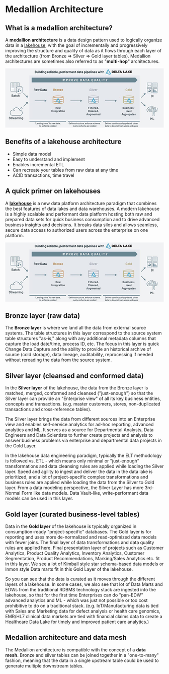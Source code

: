 # Medallion Architecture

## What is a medallion architecture?

A **medallion architecture** is a data design pattern used to logically organize data in a [lakehouse](https://www.databricks.com/glossary/data-lakehouse), with the goal of incrementally and progressively improving the structure and quality of data as it flows through each layer of the architecture (from Bronze ⇒ Silver ⇒ Gold layer tables). Medallion architectures are sometimes also referred to as "**multi-hop**" architectures.

![Building Reliable, Performant Data Pipelines with Delta Lake](../../../media/Pasted%20image%2020230307111403.png)

## Benefits of a lakehouse architecture

- Simple data model
- Easy to understand and implement
- Enables incremental ETL
- Can recreate your tables from raw data at any time
- ACID transactions, time travel

## A quick primer on lakehouses

A [**lakehouse**](https://www.databricks.com/product/data-lakehouse) is a new data platform architecture paradigm that combines the best features of data lakes and data warehouses. A modern lakehouse is a highly scalable and performant data platform hosting both raw and prepared data sets for quick business consumption and to drive advanced business insights and decisions. It breaks data silos and allows seamless, secure data access to authorized users across the enterprise on one platform.

![Databricks Lakehouse Platform Architecture](../../../media/Pasted%20image%2020230307111436.png)

## Bronze layer (raw data)

The **Bronze layer** is where we land all the data from external source systems. The table structures in this layer correspond to the source system table structures "as-is," along with any additional metadata columns that capture the load date/time, process ID, etc. The focus in this layer is quick Change Data Capture and the ability to provide an historical archive of source (cold storage), data lineage, auditability, reprocessing if needed without rereading the data from the source system.

## Silver layer (cleansed and conformed data)

In the **Silver layer** of the lakehouse, the data from the Bronze layer is matched, merged, conformed and cleansed ("just-enough") so that the Silver layer can provide an "Enterprise view" of all its key business entities, concepts and transactions. (e.g. master customers, stores, non-duplicated transactions and cross-reference tables).

The Silver layer brings the data from different sources into an Enterprise view and enables self-service analytics for ad-hoc reporting, advanced analytics and ML. It serves as a source for Departmental Analysts, Data Engineers and Data Scientists to further create projects and analysis to answer business problems via enterprise and departmental data projects in the Gold Layer.

In the lakehouse data engineering paradigm, typically the ELT methodology is followed vs. ETL - which means only minimal or "just-enough" transformations and data cleansing rules are applied while loading the Silver layer. Speed and agility to ingest and deliver the data in the data lake is prioritized, and a lot of project-specific complex transformations and business rules are applied while loading the data from the Silver to Gold layer. From a data modeling perspective, the Silver Layer has more 3rd-Normal Form like data models. Data Vault-like, write-performant data models can be used in this layer.

## Gold layer (curated business-level tables)

Data in the **Gold layer** of the lakehouse is typically organized in consumption-ready "project-specific" databases. The Gold layer is for reporting and uses more de-normalized and read-optimized data models with fewer joins. The final layer of data transformations and data quality rules are applied here. Final presentation layer of projects such as Customer Analytics, Product Quality Analytics, Inventory Analytics, Customer Segmentation, Product Recommendations, Marking/Sales Analytics etc. fit in this layer. We see a lot of Kimball style star schema-based data models or Inmon style Data marts fit in this Gold Layer of the lakehouse.

So you can see that the data is curated as it moves through the different layers of a lakehouse. In some cases, we also see that lot of Data Marts and EDWs from the traditional RDBMS technology stack are ingested into the lakehouse, so that for the first time Enterprises can do "pan-EDW" advanced analytics and ML - which was just not possible or too cost prohibitive to do on a traditional stack. (e.g. IoT/Manufacturing data is tied with Sales and Marketing data for defect analysis or health care genomics, EMR/HL7 clinical data markets are tied with financial claims data to create a Healthcare Data Lake for timely and improved patient care analytics.)

## Medallion architecture and data mesh

The Medallion architecture is compatible with the concept of a **data mesh.** Bronze and silver tables can be joined together in a "one-to-many" fashion, meaning that the data in a single upstream table could be used to generate multiple downstream tables.
